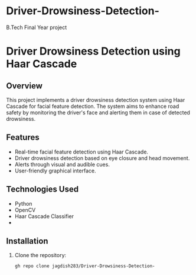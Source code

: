 # Driver-Drowsiness-Detection-
B.Tech Final Year project

# Driver Drowsiness Detection using Haar Cascade

## Overview

This project implements a driver drowsiness detection system using Haar Cascade for facial feature detection. The system aims to enhance road safety by monitoring the driver's face and alerting them in case of detected drowsiness.

## Features

- Real-time facial feature detection using Haar Cascade.
- Driver drowsiness detection based on eye closure and head movement.
- Alerts through visual and audible cues.
- User-friendly graphical interface.

## Technologies Used

- Python
- OpenCV
- Haar Cascade Classifier
- 

## Installation

1. Clone the repository:

   ```bash
   gh repo clone jagdish283/Driver-Drowsiness-Detection-
